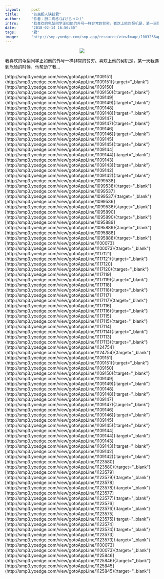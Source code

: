 ```yaml
---
layout:     post
title:      "贫民超人缺钱君"
author:     "作者：厨二病栋(ぱげらった)"
intro:      "我喜欢的龟梨同学正如他的外号一样非常的贫穷。喜欢上他的契机是，某一天我遇到危险的时候，他帮助了我…"
date:       "2018-02-14 16:56:55"
tags:       "君"
image:      "http://smp.yoedge.com/smp-app/resource/viewImage/1003236appline.png"
---
```

<div style="text-align: center">
<p><img src="http://smp.yoedge.com/smp-app/resource/viewImage/1003236appline.png"/></p>
</div>
<p class="post-meta">
<span>我喜欢的龟梨同学正如他的外号一样非常的贫穷。喜欢上他的契机是，某一天我遇到危险的时候，他帮助了我…</span>
</p>
[http://smp3.yoedge.com/view/gotoAppLine/1109151](http://smp3.yoedge.com/view/gotoAppLine/1109151){:target="_blank"}
[http://smp3.yoedge.com/view/gotoAppLine/1109150](http://smp3.yoedge.com/view/gotoAppLine/1109150){:target="_blank"}
[http://smp3.yoedge.com/view/gotoAppLine/1109149](http://smp3.yoedge.com/view/gotoAppLine/1109149){:target="_blank"}
[http://smp3.yoedge.com/view/gotoAppLine/1109148](http://smp3.yoedge.com/view/gotoAppLine/1109148){:target="_blank"}
[http://smp3.yoedge.com/view/gotoAppLine/1109147](http://smp3.yoedge.com/view/gotoAppLine/1109147){:target="_blank"}
[http://smp3.yoedge.com/view/gotoAppLine/1109146](http://smp3.yoedge.com/view/gotoAppLine/1109146){:target="_blank"}
[http://smp3.yoedge.com/view/gotoAppLine/1109145](http://smp3.yoedge.com/view/gotoAppLine/1109145){:target="_blank"}
[http://smp3.yoedge.com/view/gotoAppLine/1109144](http://smp3.yoedge.com/view/gotoAppLine/1109144){:target="_blank"}
[http://smp3.yoedge.com/view/gotoAppLine/1109143](http://smp3.yoedge.com/view/gotoAppLine/1109143){:target="_blank"}
[http://smp3.yoedge.com/view/gotoAppLine/1109142](http://smp3.yoedge.com/view/gotoAppLine/1109142){:target="_blank"}
[http://smp3.yoedge.com/view/gotoAppLine/1099538](http://smp3.yoedge.com/view/gotoAppLine/1099538){:target="_blank"}
[http://smp3.yoedge.com/view/gotoAppLine/1099537](http://smp3.yoedge.com/view/gotoAppLine/1099537){:target="_blank"}
[http://smp3.yoedge.com/view/gotoAppLine/1099536](http://smp3.yoedge.com/view/gotoAppLine/1099536){:target="_blank"}
[http://smp3.yoedge.com/view/gotoAppLine/1095890](http://smp3.yoedge.com/view/gotoAppLine/1095890){:target="_blank"}
[http://smp3.yoedge.com/view/gotoAppLine/1095889](http://smp3.yoedge.com/view/gotoAppLine/1095889){:target="_blank"}
[http://smp3.yoedge.com/view/gotoAppLine/1095888](http://smp3.yoedge.com/view/gotoAppLine/1095888){:target="_blank"}
[http://smp3.yoedge.com/view/gotoAppLine/1100073](http://smp3.yoedge.com/view/gotoAppLine/1100073){:target="_blank"}
[http://smp3.yoedge.com/view/gotoAppLine/1117121](http://smp3.yoedge.com/view/gotoAppLine/1117121){:target="_blank"}
[http://smp3.yoedge.com/view/gotoAppLine/1117120](http://smp3.yoedge.com/view/gotoAppLine/1117120){:target="_blank"}
[http://smp3.yoedge.com/view/gotoAppLine/1117119](http://smp3.yoedge.com/view/gotoAppLine/1117119){:target="_blank"}
[http://smp3.yoedge.com/view/gotoAppLine/1117118](http://smp3.yoedge.com/view/gotoAppLine/1117118){:target="_blank"}
[http://smp3.yoedge.com/view/gotoAppLine/1117117](http://smp3.yoedge.com/view/gotoAppLine/1117117){:target="_blank"}
[http://smp3.yoedge.com/view/gotoAppLine/1117116](http://smp3.yoedge.com/view/gotoAppLine/1117116){:target="_blank"}
[http://smp3.yoedge.com/view/gotoAppLine/1117115](http://smp3.yoedge.com/view/gotoAppLine/1117115){:target="_blank"}
[http://smp3.yoedge.com/view/gotoAppLine/1117114](http://smp3.yoedge.com/view/gotoAppLine/1117114){:target="_blank"}
[http://smp3.yoedge.com/view/gotoAppLine/1117113](http://smp3.yoedge.com/view/gotoAppLine/1117113){:target="_blank"}
[http://smp3.yoedge.com/view/gotoAppLine/1124754](http://smp3.yoedge.com/view/gotoAppLine/1124754){:target="_blank"}
[http://smp3.yoedge.com/view/gotoAppLine/1109151](http://smp3.yoedge.com/view/gotoAppLine/1109151){:target="_blank"}
[http://smp3.yoedge.com/view/gotoAppLine/1109150](http://smp3.yoedge.com/view/gotoAppLine/1109150){:target="_blank"}
[http://smp3.yoedge.com/view/gotoAppLine/1109149](http://smp3.yoedge.com/view/gotoAppLine/1109149){:target="_blank"}
[http://smp3.yoedge.com/view/gotoAppLine/1109148](http://smp3.yoedge.com/view/gotoAppLine/1109148){:target="_blank"}
[http://smp3.yoedge.com/view/gotoAppLine/1109147](http://smp3.yoedge.com/view/gotoAppLine/1109147){:target="_blank"}
[http://smp3.yoedge.com/view/gotoAppLine/1109146](http://smp3.yoedge.com/view/gotoAppLine/1109146){:target="_blank"}
[http://smp3.yoedge.com/view/gotoAppLine/1109145](http://smp3.yoedge.com/view/gotoAppLine/1109145){:target="_blank"}
[http://smp3.yoedge.com/view/gotoAppLine/1109144](http://smp3.yoedge.com/view/gotoAppLine/1109144){:target="_blank"}
[http://smp3.yoedge.com/view/gotoAppLine/1109143](http://smp3.yoedge.com/view/gotoAppLine/1109143){:target="_blank"}
[http://smp3.yoedge.com/view/gotoAppLine/1109142](http://smp3.yoedge.com/view/gotoAppLine/1109142){:target="_blank"}
[http://smp3.yoedge.com/view/gotoAppLine/1123580](http://smp3.yoedge.com/view/gotoAppLine/1123580){:target="_blank"}
[http://smp3.yoedge.com/view/gotoAppLine/1123579](http://smp3.yoedge.com/view/gotoAppLine/1123579){:target="_blank"}
[http://smp3.yoedge.com/view/gotoAppLine/1123578](http://smp3.yoedge.com/view/gotoAppLine/1123578){:target="_blank"}
[http://smp3.yoedge.com/view/gotoAppLine/1123577](http://smp3.yoedge.com/view/gotoAppLine/1123577){:target="_blank"}
[http://smp3.yoedge.com/view/gotoAppLine/1123576](http://smp3.yoedge.com/view/gotoAppLine/1123576){:target="_blank"}
[http://smp3.yoedge.com/view/gotoAppLine/1123575](http://smp3.yoedge.com/view/gotoAppLine/1123575){:target="_blank"}
[http://smp3.yoedge.com/view/gotoAppLine/1123574](http://smp3.yoedge.com/view/gotoAppLine/1123574){:target="_blank"}
[http://smp3.yoedge.com/view/gotoAppLine/1123573](http://smp3.yoedge.com/view/gotoAppLine/1123573){:target="_blank"}
[http://smp3.yoedge.com/view/gotoAppLine/1100073](http://smp3.yoedge.com/view/gotoAppLine/1100073){:target="_blank"}
[http://smp3.yoedge.com/view/gotoAppLine/1125846](http://smp3.yoedge.com/view/gotoAppLine/1125846){:target="_blank"}
[http://smp3.yoedge.com/view/gotoAppLine/1125845](http://smp3.yoedge.com/view/gotoAppLine/1125845){:target="_blank"}


